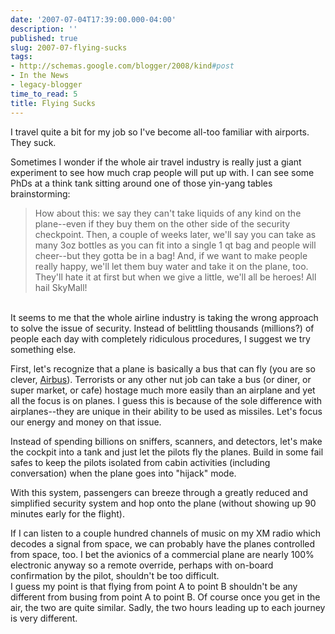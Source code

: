 ```yaml
---
date: '2007-07-04T17:39:00.000-04:00'
description: ''
published: true
slug: 2007-07-flying-sucks
tags:
- http://schemas.google.com/blogger/2008/kind#post
- In the News
- legacy-blogger
time_to_read: 5
title: Flying Sucks
---
```


I travel quite a bit for my job so I've become all-too familiar with airports. They suck.

Sometimes I wonder if the whole air travel industry is really just a giant experiment to see how much crap people will put up with. I can see some PhDs at a think tank sitting around one of those yin-yang tables brainstorming:<br /><blockquote>How about this: we say they can't take liquids of any kind on the plane--even if they buy them on the other side of the security checkpoint. Then, a couple of weeks later, we'll say you can take as many 3oz bottles as you can fit into a single 1 qt bag and people will cheer--but they gotta be in a bag! And, if we want to make people really happy, we'll let them buy water and take it on the plane, too. They'll hate it at first but when we give a little, we'll all be heroes! All hail SkyMall!</blockquote><br />It seems to me that the whole airline industry is taking the wrong approach to solve the issue of security. Instead of belittling thousands (millions?) of people each day with completely ridiculous procedures, I suggest we try something else.

First, let's recognize that a plane is basically a bus that can fly (you are so clever, <a href="http://www.airbus.com/en/">Airbus</a>). Terrorists or any other nut job can take a bus (or diner, or super market, or cafe) hostage much more easily than an airplane and yet all the focus is on planes. I guess this is because of the sole difference with airplanes--they are unique in their ability to be used as missiles. Let's focus our energy and money on that issue.

Instead of spending billions on sniffers, scanners, and detectors, let's make the cockpit into a tank and just let the pilots fly the planes. Build in some fail safes to keep the pilots isolated from cabin activities (including conversation) when the plane goes into "hijack" mode.

With this system, passengers can breeze through a greatly reduced and simplified security system and hop onto the plane (without showing up 90 minutes early for the flight).

If I can listen to a couple hundred channels of music on my XM radio which decodes a signal from space, we can probably have the planes controlled from space, too. I bet the avionics of a commercial plane are nearly 100% electronic anyway so a remote override, perhaps with on-board confirmation by the pilot, shouldn't be too difficult.<br />I guess my point is that flying from point A to point B shouldn't be any different from busing from point A to point B. Of course once you get in the air, the two are quite similar. Sadly, the two hours leading up to each journey is very different.